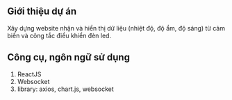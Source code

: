 ## Giới thiệu dự án
  Xây dựng website nhận và hiển thị dữ liệu (nhiệt độ, độ ẩm, độ sáng) từ cảm biến và công tắc điều khiển đèn led.

## Công cụ, ngôn ngữ sử dụng

  1. ReactJS
  2. Websocket
  3. library: axios, chart.js, websocket
